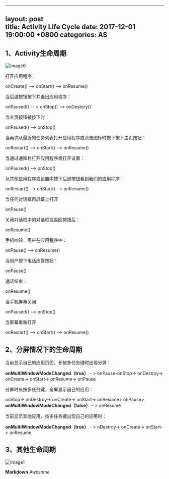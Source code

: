 
---
layout: post  
title: Activity Life Cycle
date: 2017-12-01 19:00:00 +0800 
categories: AS  
---  

## 1、Activity生命周期
![image0](https://cvbnt.github.io/cvbnt.github.io/assets/images/Activity-Life-Cycle.jpg)

打开应用程序：

onCreate() --> onStart() -->  onResume()

当后退按钮按下并退出应用程序：

onPaused() -- > onStop() --> onDestory()

当主页按钮被按下时：

onPaused() --> onStop()

当再次从最近的任务列表打开应用程序或点击图标时按下按下主页按钮：

onRestart() --> onStart() --> onResume()

当通过通知栏打开应用程序或打开设置：

onPaused() --> onStop()

从其他应用程序或设置中按下后退按钮看到我们的应用程序：

onRestart() --> onStart() --> onResume()

当任何对话框再屏幕上打开

onPause()

关闭对话框中的对话框或返回按钮后：

onResume()

手机响铃，用户在应用程序中：

onPause() --> onResume() 

当用户按下电话应答按钮：

onPause()

通话结束：

onResume()

当手机屏幕关闭

onPaused() --> onStop()

当屏幕重新打开

onRestart() --> onStart() --> onResume()

## 2、分屏情况下的生命周期

当前显示自己的应用页面，长按多任务键时出现分屏：

**onMultiWindowModeChanged（true）** - > onPause-onStop-> onDestroy-> onCreate-> onStart-> onResume-> onPause

分屏时长按多任务键，全屏显示自己的应用：

onStop-> onDestroy-> onCreate-> onStart-> onResume> onPause> **onMultiWindowModeChanged（false）** - > onResume

当前显示其他应用，按多任务键出现自己的应用时：

**onMultiWindowModeChanged（true）** - > nDestroy-> onCreate-> onStart-> onResume

## 3、其他生命周期

![image1](https://cvbnt.github.io/cvbnt.github.io/assets/images/Life-Cycle-Full.png)




**Markdown**
*Awesome*
